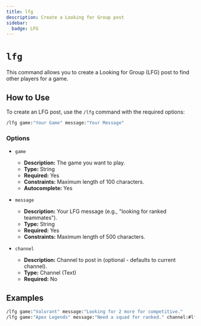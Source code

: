 ```yaml
---
title: lfg
description: Create a Looking for Group post
sidebar:
  badge: LFG
---
```


# `lfg`

This command allows you to create a Looking for Group (LFG) post to find other players for a game.

## How to Use

To create an LFG post, use the `/lfg` command with the required options:

```sh
/lfg game:"Your Game" message:"Your Message"
```

### Options

*   `game`
    *   **Description:** The game you want to play.
    *   **Type:** String
    *   **Required:** Yes
    *   **Constraints:** Maximum length of 100 characters.
    *   **Autocomplete:** Yes

*   `message`
    *   **Description:** Your LFG message (e.g., "looking for ranked teammates").
    *   **Type:** String
    *   **Required:** Yes
    *   **Constraints:** Maximum length of 500 characters.

*   `channel`
    *   **Description:** Channel to post in (optional - defaults to current channel).
    *   **Type:** Channel (Text)
    *   **Required:** No

## Examples

```sh
/lfg game:"Valorant" message:"Looking for 2 more for competitive."
/lfg game:"Apex Legends" message:"Need a squad for ranked." channel:#lfg-squads
```
